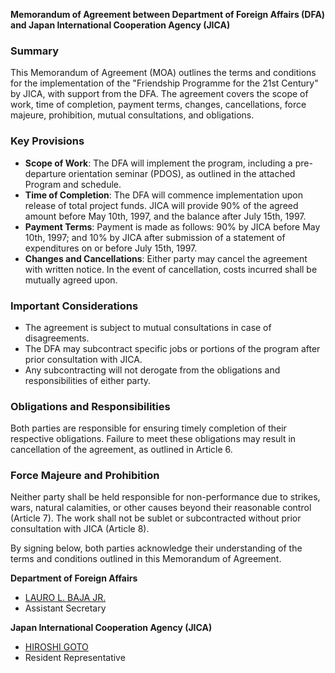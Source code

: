 **Memorandum of Agreement between Department of Foreign Affairs (DFA) and Japan International Cooperation Agency (JICA)**

### Summary

This Memorandum of Agreement (MOA) outlines the terms and conditions for the implementation of the "Friendship Programme for the 21st Century" by JICA, with support from the DFA. The agreement covers the scope of work, time of completion, payment terms, changes, cancellations, force majeure, prohibition, mutual consultations, and obligations.

### Key Provisions

*   **Scope of Work**: The DFA will implement the program, including a pre-departure orientation seminar (PDOS), as outlined in the attached Program and schedule.
*   **Time of Completion**: The DFA will commence implementation upon release of total project funds. JICA will provide 90% of the agreed amount before May 10th, 1997, and the balance after July 15th, 1997.
*   **Payment Terms**: Payment is made as follows: 90% by JICA before May 10th, 1997; and 10% by JICA after submission of a statement of expenditures on or before July 15th, 1997.
*   **Changes and Cancellations**: Either party may cancel the agreement with written notice. In the event of cancellation, costs incurred shall be mutually agreed upon.

### Important Considerations

*   The agreement is subject to mutual consultations in case of disagreements.
*   The DFA may subcontract specific jobs or portions of the program after prior consultation with JICA.
*   Any subcontracting will not derogate from the obligations and responsibilities of either party.

### Obligations and Responsibilities

Both parties are responsible for ensuring timely completion of their respective obligations. Failure to meet these obligations may result in cancellation of the agreement, as outlined in Article 6.

### Force Majeure and Prohibition

Neither party shall be held responsible for non-performance due to strikes, wars, natural calamities, or other causes beyond their reasonable control (Article 7). The work shall not be sublet or subcontracted without prior consultation with JICA (Article 8).

By signing below, both parties acknowledge their understanding of the terms and conditions outlined in this Memorandum of Agreement.

**Department of Foreign Affairs**

*   [LAURO L. BAJA JR.](#)
*   Assistant Secretary

**Japan International Cooperation Agency (JICA)**

*   [HIROSHI GOTO](#)
*   Resident Representative